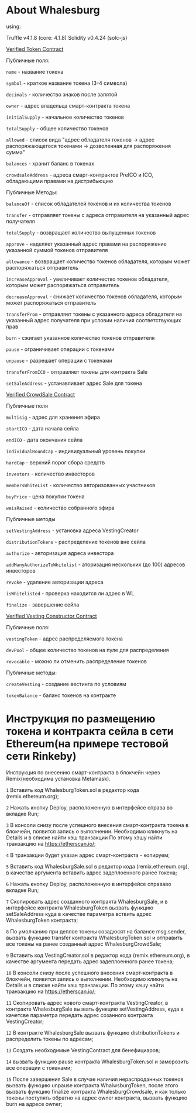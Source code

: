 #  About Whalesburg

using:

Truffle v4.1.8 (core: 4.1.8)
Solidity v0.4.24 (solc-js)

[Verified Token Contract](https://rinkeby.etherscan.io/address/0xd6e66dcb0ecf9bac791b0398bb1d91500ca1ad14)


Публичные поля:

`name` - название токена

`symbol` - краткое название токена (3-4 символа)

`decimals` - количество знаков после запятой

`owner` - адрес владельца смарт-контракта токена

`initialSupply` - начальное количество токенов

`totalSupply` - общее количество токенов

`allowed` - список вида "адрес обладателя токенов -> адрес распоряжающегося токенами -> дозволенная для распоряжения сумма"

`balances` - хранит баланс в токенах

`crowdsaleAddress` - адреса смарт-контрактов PreICO и ICO, обладающими правами на дистрибьюцию

Публичные Методы:

`balanceOf` - список обладателей токенов и их количества токенов

`transfer` - отправляет токены с адреса отправителя на указанный адрес получателя

`totalSupply` - возвращает количество выпущенных токенов

`approve` - наделяет указанный адрес правами на распоряжение указанной суммой токенов отправителя

`allowance` - возвращает количество токенов обладателя, которым может распоряжаться отправитель

`increaseApproval` - увеличивает количество токенов обладателя, которым может распоряжаться отправитель

`decreaseApproval` - снижает количество токенов обладателя, которым может распоряжаться отправитель

`transferFrom` - отправляет токены с указанного адреса обладателя на указанный адрес получателя при условии наличия соответствующих прав

`burn` - сжигает указанное количество токенов отправителя

`pause` - ограничивает операции с токенами

`unpause` - разрешает операции с токенами

`transferFromICO`  - отправляет токены для контракта Sale

`setSaleAddress` - устанавливает адрес Sale для токена




[Verified CrowdSale Contract](https://rinkeby.etherscan.io/address/0x81ada0d4f0ddf3a12a7ee11e6e87849fa16df478)


Публичные поля


`multisig` - адрес для хранения эфира

`startICO` - дата начала сейла

`endICO` - дата окончания сейла

`individualRoundCap` - индивидуальный уровень покупки

`hardCap` - верхний порог сбора средств

`investors` - количество инвесторов

`membersWhiteList` - количество авторизованных участников

`buyPrice` - цена покупки токена

`weisRaised` - количество собранного эфира



Публичные методы


`setVestingAddress` - установка адреса VestingCreator

`distributionTokens` - распределение токенов вне сейла

`authorize` - авторизация адреса инвестора

`addManyAuthorizeToWhitelist` - аторизация нескольких (до 100) адресов инвесторов

`revoke` - удаление авторизации адреса

`isWhitelisted` - проверка находится ли адрес в WL

`finalize` - завершение сейла



[Verified Vesting Constructor Contract](https://rinkeby.etherscan.io/address/0x7256a621e74ad732f2282c810247e9b7c48ef796)


Публичные поля:


`vestingToken` - адрес распределяемого токена

`devPool` - общее количество токенов на пуле для распределения

`revocable` - можно ли отменить распределение токенов

Публичные методы:

`createVesting` - создание вестинга по условиям

`tokenBalance` - баланс токенов на контракте


# Инструкция по размещению токена и контракта сейла в сети Ethereum(на примере тестовой сети Rinkeby)

Инструкция по внесению смарт-контракта в блокчейн через Remix(необходима установка Metamask).

`1` Вставить код WhalesburgToken.sol в редактор кода (remix.ethereum.org);

`2` Нажать кнопку Deploy, расположенную в интерфейсе справа во вкладке Run;

`3` В консоли снизу после успешного внесения смарт-контракта токена в блокчейн, появится запись о выполнении. Необходимо кликнуть на Details и в списке найти хэш транзакции
По этому хэшу найти транзакцию на https://etherscan.io/;

`4` В транзакции будет указан адрес смарт-контракта - копируем;

`5` Вставить код WhalesburgSale.sol в редактор кода (remix.ethereum.org), в качестве аргумента вставить адрес задеплоенного ранее токена;

`6` Нажать кнопку Deploy, расположенную в интерфейсе справаво вкладке Run;

`7` Скопировать адрес созданного контракта WhalesburgSale, и в интерфейсе контракта WhalesburgToken вызвать функцию setSaleAddress куда в качестве параметра вствить адрес WhalesburgToken контракта;

`8` По умолчанию при деплое токены созадюсят на балансе msg.sender, вызвать функцию transfer контракта WhalesburgToken.sol и отправить все токены на ранее созданный адрес WhalesburgCrowdSale;

`9` Вставить код VestingCreator.sol в редактор кода (remix.ethereum.org), в качестве аргумента передать адрес задеплоенного ранее токена;

`10` В консоли снизу после успешного внесения смарт-контракта в блокчейн, появится запись о выполнении. Необходимо кликнуть на Details и в списке найти хэш транзакции. По этому хэшу найти транзакцию на https://etherscan.io/;

`11` Скопировать адрес нового смарт-контракта VestingCreator, в контракте WhalesburgSale вызвать функцию setVestingAddress, куда в качетсве параметра передать адрес созанного контракта VestingCreator;

`12` В контракте WhalesburgSale вызвать функцию distributionTokens и распределить токены по адресам;

`13` Создать необходимые VestingContract для бенефициаров;

`14` вызвать функцию pause контракта WhalesburgToken.sol и заморозить все операции с токенами;

`15` После завершения Sale в случае наличия нераспроданных токенов вызвать функцию unpause контракта WhalwsburgToken, после этого вызвать функцию finalize контракта WhalesburgCrowdsale, и как только токены поступять обратно на адрес owner контракта, вызвать функцию burn на адресе owner;